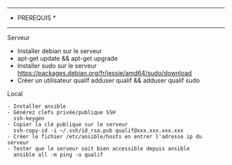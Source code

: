 *************
* PREREQUIS *
*************

Serveur

  - Installer debian sur le serveur
  - apt-get update && apt-get upgrade
  - Installer sudo sur le serveur
    https://packages.debian.org/fr/jessie/amd64/sudo/download
  - Créer un utilisateur qualif
    adduser qualif && adduser qualif sudo


Local

	- Installer ansible
	- Générez clefs privée/publique SSH
	  ssh-keygen
	- Copier la clé publique sur le serveur
	  ssh-copy-id -i ~/.ssh/id_rsa.pub qualif@xxx.xxx.xxx.xxx
	- Créer le fichier /etc/ansible/hosts en entrer l'adresse ip du serveur
	- Tester que le serveur soit bien accessible depuis ansible
	  ansible all -m ping -u qualif
